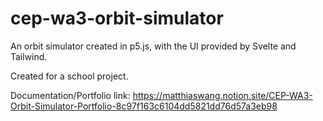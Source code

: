 # cep-wa3-orbit-simulator

 An orbit simulator created in p5.js, with the UI provided by Svelte and Tailwind.

Created for a school project.

Documentation/Portfolio link: https://matthiaswang.notion.site/CEP-WA3-Orbit-Simulator-Portfolio-8c97f163c6104dd5821dd76d57a3eb98
